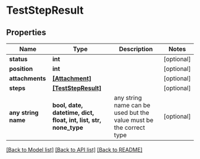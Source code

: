 # TestStepResult


## Properties
Name | Type | Description | Notes
------------ | ------------- | ------------- | -------------
**status** | **int** |  | [optional] 
**position** | **int** |  | [optional] 
**attachments** | [**[Attachment]**](Attachment.md) |  | [optional] 
**steps** | [**[TestStepResult]**](TestStepResult.md) |  | [optional] 
**any string name** | **bool, date, datetime, dict, float, int, list, str, none_type** | any string name can be used but the value must be the correct type | [optional]

[[Back to Model list]](../README.md#documentation-for-models) [[Back to API list]](../README.md#documentation-for-api-endpoints) [[Back to README]](../README.md)


